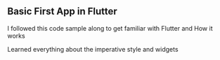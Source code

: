 ## Basic First App in Flutter

I followed this code sample along to get
familiar with Flutter and How it works

Learned everything about the imperative style and widgets
